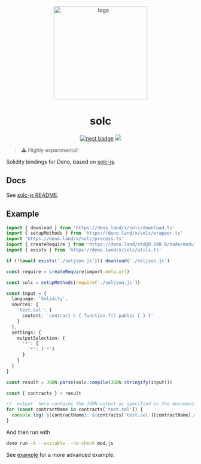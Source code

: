 <div align="center">

<img alt="logo" height="250px" src="https://bafkreicd4u5jhqcnhztqhi3dkvefx3ccooimkqca33ipjo4njyzfus5nfu.ipfs.dweb.link" />

# solc

[![nest badge][nest-badge]](https://nest.land/package/solc) [![][code-quality-img]][code-quality]

</div>

> ⚠️ Highly experimental!

Solidity bindings for Deno, based on [solc-js](https://github.com/ethereum/solc-js).

## Docs

See [solc-js README](https://github.com/ethereum/solc-js#readme).

## Example

```ts
import { download } from 'https://deno.land/x/solc/download.ts'
import { setupMethods } from 'https://deno.land/x/solc/wrapper.ts'
import 'https://deno.land/x/solc/process.ts'
import { createRequire } from 'https://deno.land/std@0.108.0/node/module.ts'
import { exists } from 'https://deno.land/x/solc/utils.ts'

if (!(await exists('./soljson.js'))) download('./soljson.js')

const require = createRequire(import.meta.url)

const solc = setupMethods(require('./soljson.js'))

const input = {
  language: 'Solidity',
  sources: {
    'test.sol': {
      content: 'contract C { function f() public { } }'
    }
  },
  settings: {
    outputSelection: {
      '*': {
        '*': ['*']
      }
    }
  }
}

const result = JSON.parse(solc.compile(JSON.stringify(input)))

const { contracts } = result

// `output` here contains the JSON output as specified in the documentation
for (const contractName in contracts['test.sol']) {
  console.log(`${contractName}: ${contracts['test.sol'][contractName].evm.bytecode.object}`)
}
```

And then run with

```sh
deno run -A --unstable --no-check mod.js
```

See [example](https://github.com/deno-web3/solc/tree/master/example) for a more advanced example.

[code-quality-img]: https://img.shields.io/codefactor/grade/github/deno-web3/solc?style=for-the-badge&color=626890&
[code-quality]: https://www.codefactor.io/repository/github/deno-web3/solc
[nest-badge]: https://img.shields.io/badge/publushed%20on-nest.land-626890?style=for-the-badge
